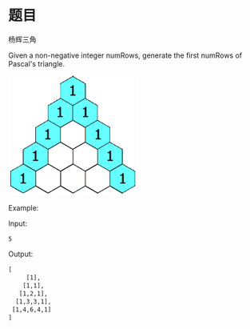 
# 题目
杨辉三角

Given a non-negative integer numRows, generate the first numRows of Pascal's triangle.

<img src="static/PascalTriangleAnimated2.gif" />


Example:

Input:
```
5
```

Output:  
```
[
     [1],
    [1,1],
   [1,2,1],
  [1,3,3,1],
 [1,4,6,4,1]
]
```

